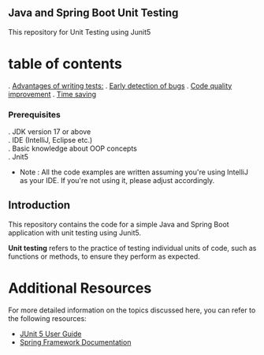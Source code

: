 ## Java and Spring Boot Unit Testing 
This repository for Unit Testing using Junit5 
# table of contents

.   [Advantages of writing tests:](#advantages-of-writing-tests)
    .   [Early detection of bugs](#early-detection-of-bugs)
    .   [Code quality improvement](#code-quality-improvement)
    .   [Time saving](#time-saving)

### Prerequisites
.  JDK version 17 or above<br>
.  IDE (IntelliJ, Eclipse etc.) <br>
.  Basic knowledge about OOP concepts<br>
.  Jnit5<br>

* Note : All the code examples are written assuming you're using IntelliJ as your IDE. If you're not using it, please adjust accordingly.

## Introduction <a name="introduction"></a>
This repository contains the code for a simple Java and Spring Boot application with unit testing using Junit5.

**Unit testing** refers to the practice of testing individual units of code, such as functions or methods, to ensure they perform as expected.

# Additional Resources
For more detailed information on the topics discussed here, you can refer to the following resources:

* [JUnit 5 User Guide](https://junit.org/junit5/docs/current/user-guide/)
* [Spring Framework Documentation](https://docs.spring.io/spring-framework/docs/current/reference/html/)






